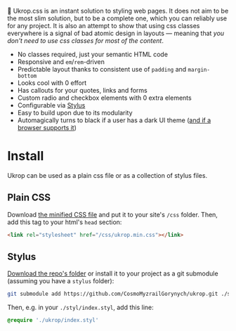 🎍 Ukrop.css is an instant solution to styling web pages. It does not aim to be the most slim solution, but to be a complete one, which you can reliably use for any project. It is also an attempt to show that using css classes everywhere is a signal of bad atomic design in layouts — meaning that *you don't need to use css classes for most of the content*.

* No classes required, just your semantic HTML code
* Responsive and `em`/`rem`-driven
* Predictable layout thanks to consistent use of `padding` and `margin-bottom`
* Looks cool with 0 effort
* Has callouts for your quotes, links and forms
* Custom radio and checkbox elements with 0 extra elements
* Configurable via [Stylus](http://stylus-lang.com/)
* Easy to build upon due to its modularity
* Automagically turns to black if a user has a dark UI theme ([and if a browser supports it](https://caniuse.com/#feat=prefers-color-scheme))

# Install

Ukrop can be used as a plain css file or as a collection of stylus files.

## Plain CSS

Download [the minified CSS file](https://raw.githubusercontent.com/CosmoMyzrailGorynych/ukrop/master/dist/ukrop.min.css) and put it to your site's `/css` folder. Then, add this tag to your html's `head` section:

```html
<link rel="stylesheet" href="/css/ukrop.min.css"></link>
```

## Stylus

[Download the repo's folder](https://github.com/CosmoMyzrailGorynych/ukrop/archive/master.zip) or install it to your project as a git submodule (assuming you have a `stylus` folder):

```sh
git submodule add https://github.com/CosmoMyzrailGorynych/ukrop.git ./stylus/ukrop
```

Then, e.g. in your `./styl/index.styl`, add this line:

```css
@require './ukrop/index.styl'
```